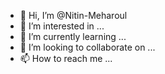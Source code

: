 - 👋 Hi, I’m @Nitin-Meharoul
- 👀 I’m interested in ...
- 🌱 I’m currently learning ...
- 💞️ I’m looking to collaborate on ...
- 📫 How to reach me ...

<!---
Nitin-Meharoul/Nitin-Meharoul is a ✨ special ✨ repository because its `README.md` (this file) appears on your GitHub profile.
You can click the Preview link to take a look at your changes.
--->
